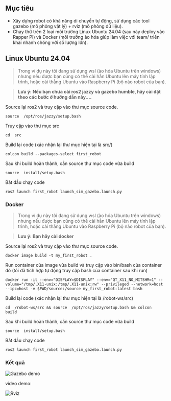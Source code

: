 ## Mục tiêu
- Xây dựng robot có khả năng di chuyển tự động, sử dụng các tool gazebo (mô phỏng vật lý) + rviz (mô phỏng dữ liệu).
- Chạy thử trên 2 loại môi trường Linux Ubuntu 24.04  (sau này deploy vào Rapper PI) và Docker (môi trường ảo hóa giúp làm việc với team/ triển khai nhanh chóng với số lượng lớn).


## Linux Ubuntu 24.04
> Trong ví dụ này tôi đang sử dụng wsl (ảo hóa Ubuntu trên windows) nhưng nếu được bạn cũng có thể cài hẳn Ubuntu lên máy tính lập trình, hoặc cài thẳng Ubuntu vào Raspberry Pi (bộ não robot của bạn). 

> **Lưu ý: Nếu bạn chưa cài ros2 jazzy và gazebo humble, hãy cài đặt theo các bước ở hướng dẫn này....** 

Source lại ros2 và truy cập vào thư mục source code. 

    source  /opt/ros/jazzy/setup.bash
Truy cập vào thư mục src 

    cd  src
Build lại code (xác nhận lại thư mục hiện tại là src/)

    colcon build --packages-select first_robot
Sau khi build hoàn thành, cần source thư mục code vừa build

    source  install/setup.bash

Bắt đầu chạy code

    ros2 launch first_robot launch_sim_gazebo.launch.py


### Docker
  
> Trong ví dụ này tôi đang sử dụng wsl (ảo hóa Ubuntu trên windows) nhưng nếu được bạn cũng có thể cài hẳn Ubuntu lên máy tính lập trình, hoặc cài thẳng Ubuntu vào Raspberry Pi (bộ não robot của bạn). 

> **Lưu ý: Bạn hãy cài docker** 

Source lại ros2 và truy cập vào thư mục source code. 

    docker image build -t my_first_robot .
Run container của image vừa build và truy cập vào bin/bash của container đó (tôi đã tích hợp tự động truy cập bash của container sau khi run)

    docker run -it --env="DISPLAY=$DISPLAY" --env="QT_X11_NO_MITSHM=1" --volume="/tmp/.X11-unix:/tmp/.X11-unix:rw" --privileged --network=host --ipc=host -v $PWD/source:/source my_first_robot:latest bash
Build lại code (xác nhận lại thư mục hiện tại là /robot-ws/src)

    cd  /robot-ws/src && source  /opt/ros/jazzy/setup.bash && colcon  build
Sau khi build hoàn thành, cần source thư mục code vừa build

    source  install/setup.bash

Bắt đầu chạy code

    ros2 launch first_robot launch_sim_gazebo.launch.py

### Kết quả
![Gazebo demo](https://github.com/hieuxinhe94/ros2-learning/blob/main/first_robot_two_wheel_gazebo_rviz.gif?raw=true)

video demo:

![Rviz](https://github.com/hieuxinhe94/ros2-learning/blob/main/first_robot_two_wheel_gazebo_rviz.gif?raw=true)
